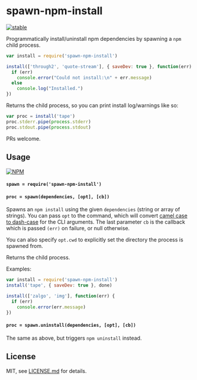 # spawn-npm-install

[![stable](http://badges.github.io/stability-badges/dist/stable.svg)](http://github.com/badges/stability-badges)

Programmatically install/uninstall npm dependencies by spawning a `npm` child process.

```js
var install = require('spawn-npm-install')

install(['through2', 'quote-stream'], { saveDev: true }, function(err) {
  if (err)
    console.error("Could not install:\n" + err.message)
  else
    console.log("Installed.")
})
```

Returns the child process, so you can print install log/warnings like so:

```js
var proc = install('tape')
proc.stderr.pipe(process.stderr)
proc.stdout.pipe(process.stdout)
```

PRs welcome.

## Usage

[![NPM](https://nodei.co/npm/spawn-npm-install.png)](https://www.npmjs.com/package/spawn-npm-install)

#### `spawn = require('spawn-npm-install')`
#### `proc = spawn(dependencies, [opt], [cb])`

Spawns an `npm install` using the given `dependencies` (string or array of strings). You can pass `opt` to the command, which will convert [camel case to dash-case](https://www.npmjs.com/package/dargs) for the CLI arguments. The last parameter `cb` is the callback which is passed `(err)` on failure, or null otherwise.

You can also specify `opt.cwd` to explicitly set the directory the process is spawned from.

Returns the child process.

Examples:

```js
var install = require('spawn-npm-install')
install('tape', { saveDev: true }, done)

install(['zalgo', 'img'], function(err) {
  if (err) 
    console.error(err.message)
})
```

#### `proc = spawn.uninstall(dependencies, [opt], [cb])`

The same as above, but triggers `npm uninstall` instead. 

## License

MIT, see [LICENSE.md](http://github.com/mattdesl/spawn-npm-install/blob/master/LICENSE.md) for details.
